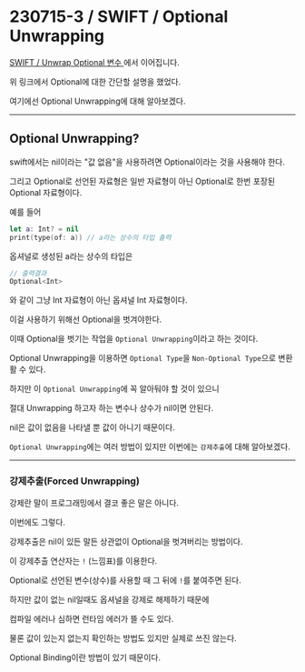 # 230715-3 / SWIFT / Optional Unwrapping

<a href = "https://github.com/kimkyumbi/TIL/blob/main/iOS/230711-1.md" > SWIFT / Unwrap Optional 변수 </a>에서 이어집니다.

위 링크에서 Optional에 대한 간단할 설명을 했었다. 

여기에선 Optional Unwrapping에 대해 알아보겠다.

---
## Optional Unwrapping?

swift에서는 nil이라는 "값 없음"을 사용하려면 Optional이라는 것을 사용해야 한다.
 
그리고 Optional로 선언된 자료형은 일반 자료형이 아닌 Optional로 한번 포장된 Optional 자료형이다.

예를 들어 
```swift
let a: Int? = nil
print(type(of: a)) // a라는 상수의 타입 출력
```

옵셔널로 생성된 a라는 상수의 타입은 

```swift
// 출력결과 
Optional<Int>
```
와 같이 그냥 Int 자료형이 아닌 옵셔널 Int 자료형이다.

이걸 사용하기 위해선 Optional을 벗겨야한다.

이때 Optional을 벗기는 작업을 `Optional Unwrapping`이라고 하는 것이다.

Optional Unwrapping을 이용하면 `Optional Type`을 `Non-Optional Type`으로 변환활 수 있다.

하지만 이 `Optional Unwrapping`에 꼭 알아둬야 할 것이 있으니
 
절대 Unwrapping 하고자 하는 변수나 상수가 nil이면 안된다.

nil은 값이 없음을 나타낼 뿐 값이 아니기 때문이다.

`Optional Unwrapping`에는 여러 방법이 있지만 이번에는 `강제추출`에 대해 알아보겠다.

---

### 강제추출(Forced Unwrapping)

강제란 말이 프로그래밍에서 결코 좋은 말은 아니다.

이번에도 그렇다. 

강제추출은 nil이 있든 말든 상관없이 Optional을 벗겨버리는 방법이다. 

이 강제추출 연산자는 `!` (느낌표)를 이용한다.
 
Optional로 선언된 변수(상수)를 사용할 때 그 뒤에 `!`를 붙여주면 된다.

하지만 값이 없는 nil일때도 옵셔널을 강제로 해제하기 때문에

컴파일 에러나 심하면 런타임 에러가 뜰 수도 있다.

물론 값이 있는지 없는지 확인하는 방법도 있지만 실제로 쓰진 않는다.

Optional Binding이란 방법이 있기 때문이다. 

